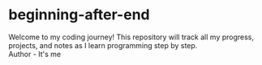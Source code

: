 # beginning-after-end
Welcome to my coding journey!   This repository will track all my progress, projects, and notes as I learn programming step by step.
<br>
Author - It's me 
